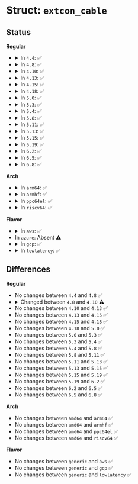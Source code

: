 # Struct: <code>extcon_cable</code>

## Status
<b>Regular</b>
<ul>
<li>
<details>
<summary>In <code>4.4</code>: ✅</summary>

```c
struct extcon_cable {
    struct extcon_dev *edev;
    int cable_index;
    struct attribute_group attr_g;
    struct device_attribute attr_name;
    struct device_attribute attr_state;
    struct attribute * attrs[3];
};
```
</details>
</li>
<li>
<details>
<summary>In <code>4.8</code>: ✅</summary>

```c
struct extcon_cable {
    struct extcon_dev *edev;
    int cable_index;
    struct attribute_group attr_g;
    struct device_attribute attr_name;
    struct device_attribute attr_state;
    struct attribute * attrs[3];
};
```
</details>
</li>
<li>
<details>
<summary>In <code>4.10</code>: ✅</summary>

```c
struct extcon_cable {
    struct extcon_dev *edev;
    int cable_index;
    struct attribute_group attr_g;
    struct device_attribute attr_name;
    struct device_attribute attr_state;
    struct attribute * attrs[3];
    union extcon_property_value usb_propval[3];
    union extcon_property_value chg_propval[1];
    union extcon_property_value jack_propval[1];
    union extcon_property_value disp_propval[2];
    long unsigned int usb_bits[1];
    long unsigned int chg_bits[1];
    long unsigned int jack_bits[1];
    long unsigned int disp_bits[1];
};
```
</details>
</li>
<li>
<details>
<summary>In <code>4.13</code>: ✅</summary>

```c
struct extcon_cable {
    struct extcon_dev *edev;
    int cable_index;
    struct attribute_group attr_g;
    struct device_attribute attr_name;
    struct device_attribute attr_state;
    struct attribute * attrs[3];
    union extcon_property_value usb_propval[3];
    union extcon_property_value chg_propval[1];
    union extcon_property_value jack_propval[1];
    union extcon_property_value disp_propval[2];
    long unsigned int usb_bits[1];
    long unsigned int chg_bits[1];
    long unsigned int jack_bits[1];
    long unsigned int disp_bits[1];
};
```
</details>
</li>
<li>
<details>
<summary>In <code>4.15</code>: ✅</summary>

```c
struct extcon_cable {
    struct extcon_dev *edev;
    int cable_index;
    struct attribute_group attr_g;
    struct device_attribute attr_name;
    struct device_attribute attr_state;
    struct attribute * attrs[3];
    union extcon_property_value usb_propval[3];
    union extcon_property_value chg_propval[1];
    union extcon_property_value jack_propval[1];
    union extcon_property_value disp_propval[2];
    long unsigned int usb_bits[1];
    long unsigned int chg_bits[1];
    long unsigned int jack_bits[1];
    long unsigned int disp_bits[1];
};
```
</details>
</li>
<li>
<details>
<summary>In <code>4.18</code>: ✅</summary>

```c
struct extcon_cable {
    struct extcon_dev *edev;
    int cable_index;
    struct attribute_group attr_g;
    struct device_attribute attr_name;
    struct device_attribute attr_state;
    struct attribute * attrs[3];
    union extcon_property_value usb_propval[3];
    union extcon_property_value chg_propval[1];
    union extcon_property_value jack_propval[1];
    union extcon_property_value disp_propval[2];
    long unsigned int usb_bits[1];
    long unsigned int chg_bits[1];
    long unsigned int jack_bits[1];
    long unsigned int disp_bits[1];
};
```
</details>
</li>
<li>
<details>
<summary>In <code>5.0</code>: ✅</summary>

```c
struct extcon_cable {
    struct extcon_dev *edev;
    int cable_index;
    struct attribute_group attr_g;
    struct device_attribute attr_name;
    struct device_attribute attr_state;
    struct attribute * attrs[3];
    union extcon_property_value usb_propval[3];
    union extcon_property_value chg_propval[1];
    union extcon_property_value jack_propval[1];
    union extcon_property_value disp_propval[2];
    long unsigned int usb_bits[1];
    long unsigned int chg_bits[1];
    long unsigned int jack_bits[1];
    long unsigned int disp_bits[1];
};
```
</details>
</li>
<li>
<details>
<summary>In <code>5.3</code>: ✅</summary>

```c
struct extcon_cable {
    struct extcon_dev *edev;
    int cable_index;
    struct attribute_group attr_g;
    struct device_attribute attr_name;
    struct device_attribute attr_state;
    struct attribute * attrs[3];
    union extcon_property_value usb_propval[3];
    union extcon_property_value chg_propval[1];
    union extcon_property_value jack_propval[1];
    union extcon_property_value disp_propval[2];
    long unsigned int usb_bits[1];
    long unsigned int chg_bits[1];
    long unsigned int jack_bits[1];
    long unsigned int disp_bits[1];
};
```
</details>
</li>
<li>
<details>
<summary>In <code>5.4</code>: ✅</summary>

```c
struct extcon_cable {
    struct extcon_dev *edev;
    int cable_index;
    struct attribute_group attr_g;
    struct device_attribute attr_name;
    struct device_attribute attr_state;
    struct attribute * attrs[3];
    union extcon_property_value usb_propval[3];
    union extcon_property_value chg_propval[1];
    union extcon_property_value jack_propval[1];
    union extcon_property_value disp_propval[2];
    long unsigned int usb_bits[1];
    long unsigned int chg_bits[1];
    long unsigned int jack_bits[1];
    long unsigned int disp_bits[1];
};
```
</details>
</li>
<li>
<details>
<summary>In <code>5.8</code>: ✅</summary>

```c
struct extcon_cable {
    struct extcon_dev *edev;
    int cable_index;
    struct attribute_group attr_g;
    struct device_attribute attr_name;
    struct device_attribute attr_state;
    struct attribute * attrs[3];
    union extcon_property_value usb_propval[3];
    union extcon_property_value chg_propval[1];
    union extcon_property_value jack_propval[1];
    union extcon_property_value disp_propval[2];
    long unsigned int usb_bits[1];
    long unsigned int chg_bits[1];
    long unsigned int jack_bits[1];
    long unsigned int disp_bits[1];
};
```
</details>
</li>
<li>
<details>
<summary>In <code>5.11</code>: ✅</summary>

```c
struct extcon_cable {
    struct extcon_dev *edev;
    int cable_index;
    struct attribute_group attr_g;
    struct device_attribute attr_name;
    struct device_attribute attr_state;
    struct attribute * attrs[3];
    union extcon_property_value usb_propval[3];
    union extcon_property_value chg_propval[1];
    union extcon_property_value jack_propval[1];
    union extcon_property_value disp_propval[2];
    long unsigned int usb_bits[1];
    long unsigned int chg_bits[1];
    long unsigned int jack_bits[1];
    long unsigned int disp_bits[1];
};
```
</details>
</li>
<li>
<details>
<summary>In <code>5.13</code>: ✅</summary>

```c
struct extcon_cable {
    struct extcon_dev *edev;
    int cable_index;
    struct attribute_group attr_g;
    struct device_attribute attr_name;
    struct device_attribute attr_state;
    struct attribute * attrs[3];
    union extcon_property_value usb_propval[3];
    union extcon_property_value chg_propval[1];
    union extcon_property_value jack_propval[1];
    union extcon_property_value disp_propval[2];
    long unsigned int usb_bits[1];
    long unsigned int chg_bits[1];
    long unsigned int jack_bits[1];
    long unsigned int disp_bits[1];
};
```
</details>
</li>
<li>
<details>
<summary>In <code>5.15</code>: ✅</summary>

```c
struct extcon_cable {
    struct extcon_dev *edev;
    int cable_index;
    struct attribute_group attr_g;
    struct device_attribute attr_name;
    struct device_attribute attr_state;
    struct attribute * attrs[3];
    union extcon_property_value usb_propval[3];
    union extcon_property_value chg_propval[1];
    union extcon_property_value jack_propval[1];
    union extcon_property_value disp_propval[2];
    long unsigned int usb_bits[1];
    long unsigned int chg_bits[1];
    long unsigned int jack_bits[1];
    long unsigned int disp_bits[1];
};
```
</details>
</li>
<li>
<details>
<summary>In <code>5.19</code>: ✅</summary>

```c
struct extcon_cable {
    struct extcon_dev *edev;
    int cable_index;
    struct attribute_group attr_g;
    struct device_attribute attr_name;
    struct device_attribute attr_state;
    struct attribute * attrs[3];
    union extcon_property_value usb_propval[3];
    union extcon_property_value chg_propval[1];
    union extcon_property_value jack_propval[1];
    union extcon_property_value disp_propval[2];
    long unsigned int usb_bits[1];
    long unsigned int chg_bits[1];
    long unsigned int jack_bits[1];
    long unsigned int disp_bits[1];
};
```
</details>
</li>
<li>
<details>
<summary>In <code>6.2</code>: ✅</summary>

```c
struct extcon_cable {
    struct extcon_dev *edev;
    int cable_index;
    struct attribute_group attr_g;
    struct device_attribute attr_name;
    struct device_attribute attr_state;
    struct attribute * attrs[3];
    union extcon_property_value usb_propval[3];
    union extcon_property_value chg_propval[1];
    union extcon_property_value jack_propval[1];
    union extcon_property_value disp_propval[2];
    long unsigned int usb_bits[1];
    long unsigned int chg_bits[1];
    long unsigned int jack_bits[1];
    long unsigned int disp_bits[1];
};
```
</details>
</li>
<li>
<details>
<summary>In <code>6.5</code>: ✅</summary>

```c
struct extcon_cable {
    struct extcon_dev *edev;
    int cable_index;
    struct attribute_group attr_g;
    struct device_attribute attr_name;
    struct device_attribute attr_state;
    struct attribute * attrs[3];
    union extcon_property_value usb_propval[3];
    union extcon_property_value chg_propval[1];
    union extcon_property_value jack_propval[1];
    union extcon_property_value disp_propval[2];
    long unsigned int usb_bits[1];
    long unsigned int chg_bits[1];
    long unsigned int jack_bits[1];
    long unsigned int disp_bits[1];
};
```
</details>
</li>
<li>
<details>
<summary>In <code>6.8</code>: ✅</summary>

```c
struct extcon_cable {
    struct extcon_dev *edev;
    int cable_index;
    struct attribute_group attr_g;
    struct device_attribute attr_name;
    struct device_attribute attr_state;
    struct attribute * attrs[3];
    union extcon_property_value usb_propval[3];
    union extcon_property_value chg_propval[1];
    union extcon_property_value jack_propval[1];
    union extcon_property_value disp_propval[2];
    long unsigned int usb_bits[1];
    long unsigned int chg_bits[1];
    long unsigned int jack_bits[1];
    long unsigned int disp_bits[1];
};
```
</details>
</li>
</ul>
<b>Arch</b>
<ul>
<li>
<details>
<summary>In <code>arm64</code>: ✅</summary>

```c
struct extcon_cable {
    struct extcon_dev *edev;
    int cable_index;
    struct attribute_group attr_g;
    struct device_attribute attr_name;
    struct device_attribute attr_state;
    struct attribute * attrs[3];
    union extcon_property_value usb_propval[3];
    union extcon_property_value chg_propval[1];
    union extcon_property_value jack_propval[1];
    union extcon_property_value disp_propval[2];
    long unsigned int usb_bits[1];
    long unsigned int chg_bits[1];
    long unsigned int jack_bits[1];
    long unsigned int disp_bits[1];
};
```
</details>
</li>
<li>
<details>
<summary>In <code>armhf</code>: ✅</summary>

```c
struct extcon_cable {
    struct extcon_dev *edev;
    int cable_index;
    struct attribute_group attr_g;
    struct device_attribute attr_name;
    struct device_attribute attr_state;
    struct attribute * attrs[3];
    union extcon_property_value usb_propval[3];
    union extcon_property_value chg_propval[1];
    union extcon_property_value jack_propval[1];
    union extcon_property_value disp_propval[2];
    long unsigned int usb_bits[1];
    long unsigned int chg_bits[1];
    long unsigned int jack_bits[1];
    long unsigned int disp_bits[1];
};
```
</details>
</li>
<li>
<details>
<summary>In <code>ppc64el</code>: ✅</summary>

```c
struct extcon_cable {
    struct extcon_dev *edev;
    int cable_index;
    struct attribute_group attr_g;
    struct device_attribute attr_name;
    struct device_attribute attr_state;
    struct attribute * attrs[3];
    union extcon_property_value usb_propval[3];
    union extcon_property_value chg_propval[1];
    union extcon_property_value jack_propval[1];
    union extcon_property_value disp_propval[2];
    long unsigned int usb_bits[1];
    long unsigned int chg_bits[1];
    long unsigned int jack_bits[1];
    long unsigned int disp_bits[1];
};
```
</details>
</li>
<li>
<details>
<summary>In <code>riscv64</code>: ✅</summary>

```c
struct extcon_cable {
    struct extcon_dev *edev;
    int cable_index;
    struct attribute_group attr_g;
    struct device_attribute attr_name;
    struct device_attribute attr_state;
    struct attribute * attrs[3];
    union extcon_property_value usb_propval[3];
    union extcon_property_value chg_propval[1];
    union extcon_property_value jack_propval[1];
    union extcon_property_value disp_propval[2];
    long unsigned int usb_bits[1];
    long unsigned int chg_bits[1];
    long unsigned int jack_bits[1];
    long unsigned int disp_bits[1];
};
```
</details>
</li>
</ul>
<b>Flavor</b>
<ul>
<li>
<details>
<summary>In <code>aws</code>: ✅</summary>

```c
struct extcon_cable {
    struct extcon_dev *edev;
    int cable_index;
    struct attribute_group attr_g;
    struct device_attribute attr_name;
    struct device_attribute attr_state;
    struct attribute * attrs[3];
    union extcon_property_value usb_propval[3];
    union extcon_property_value chg_propval[1];
    union extcon_property_value jack_propval[1];
    union extcon_property_value disp_propval[2];
    long unsigned int usb_bits[1];
    long unsigned int chg_bits[1];
    long unsigned int jack_bits[1];
    long unsigned int disp_bits[1];
};
```
</details>
</li>
<li>
In <code>azure</code>: Absent ⚠️
</li>
<li>
<details>
<summary>In <code>gcp</code>: ✅</summary>

```c
struct extcon_cable {
    struct extcon_dev *edev;
    int cable_index;
    struct attribute_group attr_g;
    struct device_attribute attr_name;
    struct device_attribute attr_state;
    struct attribute * attrs[3];
    union extcon_property_value usb_propval[3];
    union extcon_property_value chg_propval[1];
    union extcon_property_value jack_propval[1];
    union extcon_property_value disp_propval[2];
    long unsigned int usb_bits[1];
    long unsigned int chg_bits[1];
    long unsigned int jack_bits[1];
    long unsigned int disp_bits[1];
};
```
</details>
</li>
<li>
<details>
<summary>In <code>lowlatency</code>: ✅</summary>

```c
struct extcon_cable {
    struct extcon_dev *edev;
    int cable_index;
    struct attribute_group attr_g;
    struct device_attribute attr_name;
    struct device_attribute attr_state;
    struct attribute * attrs[3];
    union extcon_property_value usb_propval[3];
    union extcon_property_value chg_propval[1];
    union extcon_property_value jack_propval[1];
    union extcon_property_value disp_propval[2];
    long unsigned int usb_bits[1];
    long unsigned int chg_bits[1];
    long unsigned int jack_bits[1];
    long unsigned int disp_bits[1];
};
```
</details>
</li>
</ul>

## Differences
<b>Regular</b>
<ul>
<li>
No changes between <code>4.4</code> and <code>4.8</code> ✅
</li>
<li>
<details>
<summary>Changed between <code>4.8</code> and <code>4.10</code> ⚠️</summary>
<ul>
<li>
<b>Field added. </b>
<code>union extcon_property_value usb_propval[3]</code>
</li>
<li>
<b>Field added. </b>
<code>union extcon_property_value chg_propval[1]</code>
</li>
<li>
<b>Field added. </b>
<code>union extcon_property_value jack_propval[1]</code>
</li>
<li>
<b>Field added. </b>
<code>union extcon_property_value disp_propval[2]</code>
</li>
<li>
<b>Field added. </b>
<code>long unsigned int usb_bits[1]</code>
</li>
<li>
<b>Field added. </b>
<code>long unsigned int chg_bits[1]</code>
</li>
<li>
<b>Field added. </b>
<code>long unsigned int jack_bits[1]</code>
</li>
<li>
<b>Field added. </b>
<code>long unsigned int disp_bits[1]</code>
</li>
</ul>
</details>
</li>
<li>
No changes between <code>4.10</code> and <code>4.13</code> ✅
</li>
<li>
No changes between <code>4.13</code> and <code>4.15</code> ✅
</li>
<li>
No changes between <code>4.15</code> and <code>4.18</code> ✅
</li>
<li>
No changes between <code>4.18</code> and <code>5.0</code> ✅
</li>
<li>
No changes between <code>5.0</code> and <code>5.3</code> ✅
</li>
<li>
No changes between <code>5.3</code> and <code>5.4</code> ✅
</li>
<li>
No changes between <code>5.4</code> and <code>5.8</code> ✅
</li>
<li>
No changes between <code>5.8</code> and <code>5.11</code> ✅
</li>
<li>
No changes between <code>5.11</code> and <code>5.13</code> ✅
</li>
<li>
No changes between <code>5.13</code> and <code>5.15</code> ✅
</li>
<li>
No changes between <code>5.15</code> and <code>5.19</code> ✅
</li>
<li>
No changes between <code>5.19</code> and <code>6.2</code> ✅
</li>
<li>
No changes between <code>6.2</code> and <code>6.5</code> ✅
</li>
<li>
No changes between <code>6.5</code> and <code>6.8</code> ✅
</li>
</ul>
<b>Arch</b>
<ul>
<li>
No changes between <code>amd64</code> and <code>arm64</code> ✅
</li>
<li>
No changes between <code>amd64</code> and <code>armhf</code> ✅
</li>
<li>
No changes between <code>amd64</code> and <code>ppc64el</code> ✅
</li>
<li>
No changes between <code>amd64</code> and <code>riscv64</code> ✅
</li>
</ul>
<b>Flavor</b>
<ul>
<li>
No changes between <code>generic</code> and <code>aws</code> ✅
</li>
<li>
No changes between <code>generic</code> and <code>gcp</code> ✅
</li>
<li>
No changes between <code>generic</code> and <code>lowlatency</code> ✅
</li>
</ul>
